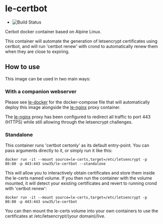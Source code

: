 # le-certbot

 * ![Build Status](https://github.com/snw35/le-certbot/actions/workflows/update.yml/badge.svg)

Cerbot docker container based on Alpine Linux.

This container will automate the generation of letsencrypt certificates using certbot, and will run 'certbot renew' with crond to automatically renew them when they are close to expiring.

## How to use

This image can be used in two main ways:

### With a companion webserver

Please see [le-docker](https://github.com/snw35/le-docker) for the docker-compose file that will automatically deploy this image alongside the [le-nginx](https://github.com/snw35/le-nginx) proxy container.

The [le-nginx](https://github.com/snw35/le-nginx) proxy has been configured to redirect all traffic to port 443 (HTTPS) while still allowing through the letsencrypt challenges.

### Standalone

This container runs 'certbot certonly' as its default entry-point. You can pass arguments directly to it, or simply run it like this:
```
docker run -it --mount source=le-certs,target=/etc/letsencrypt -p 80:80 -p 443:443 snw35/le-certbot --standalone
```
This will allow you to interactively obtain certificates and store them inside the le-certs named volume. If you then run the container with the volume mounted, it will detect your existing certificates and revert to running crond with 'certbot renew':
```
docker run -it --mount source=le-certs,target=/etc/letsencrypt -p 80:80 -p 443:443 snw35/le-certbot
```
You can then mount the le-certs volume into your own containers to use the certificates at /etc/letsencrypt/(your domain)/live.

